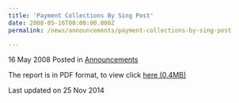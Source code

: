 ```yaml
---
title: 'Payment Collections By Sing Post'
date: 2008-05-16T00:00:00.000Z
permalink: /news/announcements/payment-collections-by-sing-post

---
```




16 May 2008 Posted in [Announcements](/news/announcements) 


The report is in PDF format, to view click  [here (0.4MB)](/files/news/announcements/2008/05/linkclickca93.pdf)


<p class="right-side-updated">Last updated on 25 Nov 2014</p> 
